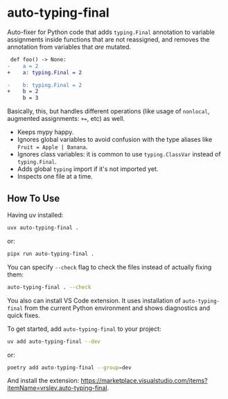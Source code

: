 # auto-typing-final

Auto-fixer for Python code that adds `typing.Final` annotation to variable assignments inside functions that are not reassigned, and removes the annotation from variables that _are_ mutated.

```diff
 def foo() -> None:
-    a = 2
+    a: typing.Final = 2

-    b: typing.Final = 2
+    b = 2
     b = 3
```

Basically, this, but handles different operations (like usage of `nonlocal`, augmented assignments: `+=`, etc) as well.

- Keeps mypy happy.
- Ignores global variables to avoid confusion with the type aliases like `Fruit = Apple | Banana`.
- Ignores class variables: it is common to use `typing.ClassVar` instead of `typing.Final`.
- Adds global `typing` import if it's not imported yet.
- Inspects one file at a time.

## How To Use

Having uv installed:

```sh
uvx auto-typing-final .
```

or:

```sh
pipx run auto-typing-final .
```

You can specify `--check` flag to check the files instead of actually fixing them:

```sh
auto-typing-final . --check
```

You also can install VS Code extension. It uses installation of `auto-typing-final` from the current Python environment and shows diagnostics and quick fixes.

To get started, add `auto-typing-final` to your project:

```sh
uv add auto-typing-final --dev
```

or:

```sh
poetry add auto-typing-final --group=dev
```

And install the extension: https://marketplace.visualstudio.com/items?itemName=vrslev.auto-typing-final.
